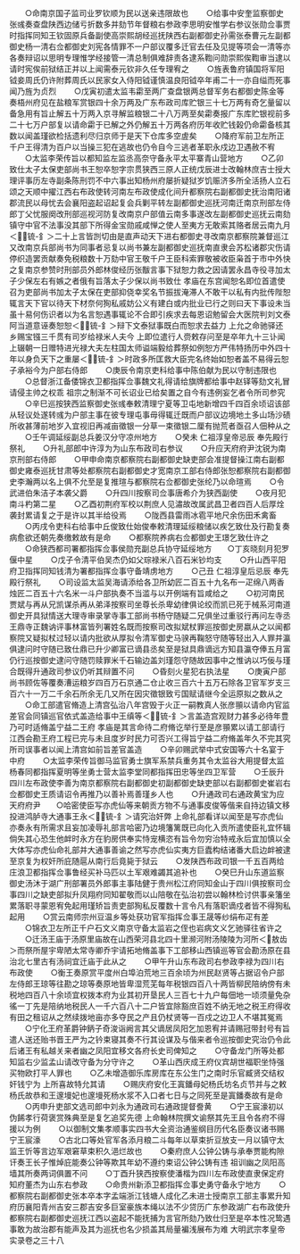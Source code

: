 <!-- { "loadSidebar": true } -->
　　○命南京国子监司业罗钦顺为民以送亲违限故也
　　○给事中安奎监察御史张彧奏查盘陕西边储亏折数多并劾节年督粮右参政李思明安惟学右参议张勋佥事贾时指挥同知王钦固原兵备副使高崇熙胡经巡抚陕西右副都御史孙需张泰曹元左副都御史杨一清右佥都御史刘宪各情罪不一户部议覆多迁官去任及见提等项会一清等亦各奏辩诏以思明专理惟学经接管一清总制俱难辞责各逮系鞫问勋崇熙俟鞫审当逮以请时宪俟前狱结正并以上闻需泰元钦非久任专理宥之
　　○旌表鲁府镇国将军阳钺妾周氏仍许附葬周氏以民家女入侍阳钺谨慎温良阳钺卒年甫二十一亦自缢而死事闻乃旌为贞烈
　　○戊寅初遣太监韦霦至两广查盘银两总督军务右都御史陈金等奏梧州府见在盐粮军赏银四十余万两及广东布政司库贮银三十七万两有奇乞量留以备急用有旨止解五十万两入京寻解监粮银二十八万两至矣霦奏报广东库贮银视前多二十七万户部复以请命霦于已解之外仍解五十万两各府历年收贮钱榖仍命霦备核其数以闻盖瑾欲检括遗利尽归京师于是天下仓库多空虗矣
　　○降府军前卫左所正千户王得清为百户以当操三犯在逃故也仍令自今三逃者革职永戍边卫遇赦不宥
　　○太监李荣传旨以都知监左监丞高奈守备永平太平寨青山营地方
　　○乙卯致仕太子太保吏部尚书王恕卒恕字宗贯狭西三原人正统戊辰进士改翰林庶吉士授大理评事历左寺副条陈刑罚不中六事出知杨州府屡折疑狱岁饥赈济多所全活扬人立石颂之天顺中擢江西右布政使转河南左布政使成化间升都察院右副都御史抚治南阳诸郡流民以母忧去会襄阳盗起诏起复会兵剿平转左副都御史巡抚河南迁南京刑部左侍郎丁父忧服阕改刑部巡视河防复改南京户部值云南多事遂改左副都御史巡抚云南劾镇守中官不法事没其部下所得金宝勋戚咸惮之使人至夷方无敢索其赂者居云南九月＜锍-釒＞二十上言皆剀切由是直声动天下进右都御史寻改南京都察院兼督巡江又改南京兵部尚书为同事者忌复以尚书兼左副都御史巡抚南直隶会苏松诸郡灾伤请停织造罢贡献奏免税粮数十万劾中官王敬千户王臣科索罪敬被收臣枭首于市中外快之复南京参赞时刑部员外郎林俊经历张黻言事下狱恕力救之因请罢永昌寺役寻加太子少保左右有嫉之者俄有旨落太子少保以尚书致仕  孝庙在东宫闻恕名即位首遣使召为吏部尚书加太子太保在吏部抑侥幸奖名节振拔淹滞人不敢干以私有内批传陛恕辄言天下官以待天下材奈何狥私戚妨公义有建白或内批业已行之则曰天下事设未当虽十易何伤识者以为名言恕遇事辄论不合即引疾求去每恩诏勉留会大医院判刘文泰阿当道意诬奏恕恕＜锍-釒＞辩下文泰狱事既白而恕求去益力  上允之命驰驿还乡赐宝镪三千贯有司岁给禄米人夫今  上即位遣行人赍敕存问至是卒年九十三讣闻  上辍朝一日赠特进光禄大夫左柱国太师谥端毅给葬祭如例恕方严伟特扬历中外四十年以身负天下之重屡＜锍-釒＞时政多所匡救大臣完名终始如恕者盖不易得云恕子承裕今为户部右侍郎
　　○庚辰令南京吏科给事中陈伯献为民以守制违限也
　　○总督浙江备倭锦衣卫都指挥佥事魏文礼得请给旗牌都给事中赵铎等劾文礼冒请侵主帅之权乖  祖宗之制渐不可长诏业已给矣置之自今有违例妄乞者令所司参究
　　○辛巳巡按狭西监察御史张彧奉敕清理宁夏等卫屯地新增四千四百余顷诏该部从轻议处遂转彧为户部主事在彼专理屯事毋得辄迁既而户部议边境地土多山场沙碛所收甚薄前地岁入宜视旧再减亩徵银一分草一束徵银二厘有抛荒者亟召人佃种从之
　　○壬午调延绥副总兵姜汉分守凉州地方
　　○癸未  仁祖淳皇帝忌辰  奉先殿行祭礼
　　○升礼部郎中许淳为为山东布政司右参议
　　○升应天府府尹沈锐为南京刑部右侍郎
　　○甲申命南京都察院右副都御史缺吏部会准提督操江南右副都御史雍泰巡抚甘肃等处都察院右副都御史才宽南京工部右侍郎张恕都察院右副都御史李瀚两以名上俱不允至是复推瑄与都察院右佥都御史张纶乃以命瑄焉
　　○令武进伯朱洁子本袭父爵
　　○升四川按察司佥事唐希介为狭西副使
　　○夜月犯南斗杓第二星
　　○乙酉初荆府军校以荆庶人见潚故改属武昌卫者四百人后厚烇袭封累请复之于是许以其半给役焉
　　○陇西县雷雨冰雹平地尺余伤田禾禽畜
　　○丙戌令吏科右给事中丘俊致仕始俊奉敕清理延绥粮储以疾乞致仕及行勘复奏病愈欲还朝先奏缴敕故有是命
　　○都察院养病右佥都御史王璟乞致仕许之
　　○命狭西都司署都指挥佥事侯勋充副总兵协守延绥地方　　○丁亥晓刻月犯罗偃中星
　　○戊子令清平伯吴杰仍如父琮禄米八百石米钞均支
　　○升山西平阳府卫指挥同知钱清为署都指挥佥事守备靖虏地方
　　○己丑  仁祖淳皇后忌辰  奉先殿行祭礼
　　○司设监太监吴海请添给各卫所幼匠二百五十九名布一疋绵八两香烛匠二百五十六名米一斗户部执奏不当滥与以开例端有旨咸给之
　　○初河南民贾斌与再从兄凯谋杀再从弟泽按察司坐尊长杀卑幼律俱论绞而凯已死于械系河南道御史开具狱情送大理寺审录掌寺事工部尚书杨守随疑二兄俱坐过重驳行再问左寺丞王鼎寺正魏讷评事林富皆列署姓名既而按察司改拟斌杖罪巡按御史房嬴从之以闻都察院又疑拟杖过轻以请内批欲从厚拟令清军御史马骙再鞠怒守随等轻出入人罪并瀛俱逮问时守随已致仕鼎已升少卿富已谪县丞矣至是狱具鼎谪远方知县瀛夺俸五月富仍行巡按御史逮问守随罚赎罪米千石输边盖刘瑾怨守随故因事中之惟讷以巧佞与瑾合既得升通政司参议仍听其辩置不问
　　○昏刻火星犯右执法星
　　○庚寅户部尚书顾佐等覆奏漕运粮岁四百万石京通二仓止收三百六十五万石除各卫官军岁支三百六十一万二千余石所余无几又所在因灾徵银致亏国赋请继今全运原拟之数从之
　　○命工部遣官脩造上清宫弘治八年宫毁于火正一嗣教真人张彦頨以请命内官监差官会同镇巡官依式盖造给事中王缜等＜锍-釒＞言盖造宫观财力甚多必待年豊乃可时适脩盖宁益二王府  孝庙是其言命待二府脩讫举行至是彦頨累以请工部请行江西会勘王府工程已完与未且度岁时民力可否兴工得旨宁益二府脩盖年久不完其究所司误事者以闻上清宫如前旨差官盖造
　　○辛卯赐武举中式安国等六十名宴于中府
　　○太监李荣传旨御马监官勇士旗军系禁兵重务其令太监谷大用提督太监杨春同都指挥夏明等坐勇士营太监李堂同都指挥田忠等坐四卫军营
　　○壬辰升四川左布政使李善为南京都察院右副都御史初副都御史缺吏部以右副都御史崔岩右佥都御史王质请诏令再推乃以善补焉善瑾乡人也
　　○升通政司右通政黄宝为应天府府尹　　○哈密使臣写亦虎仙等来朝贡方物不与通事皮俊等偕来自持边镇文移投进鸿胪寺大通事王永＜锍-釒＞请究治奸弊  上命礼部看详以闻至是写亦虎仙亦奏永有所需求且妄加凌辱礼部言哈密乃边境籓篱既已向化入贡所遣使臣礼宜怀辑倘失其心恐生他衅时永方在豹房供奉实恃宠横恣有旨令勿穷治特戒永后宜加慎以全大体写亦虎仙命礼部并大通事善谕之然写亦虎仙实夷方巨蠹构结诸番大启边衅被逮至京复为权奸所庇随扈从南行后竟毙于狱云
　　○发陕西布政司银一千五百两给庄浪卫都指挥佥事鲁经买补马匹以土军艰难蠲其追补也
　　○癸巳升山东道监察御史汤沐于湖广刑部署员外郎事主事陆健于贵州松江府同知金山于四川俱按察司佥事四川之缺吏部拟升凤翔府同知翟敬而以山陪敬在弘治初尝以翰林检讨供事亲籓坐累落职寻蒙恩宥免起用瑾矫旨责吏部狥私反覆数十言令凡有落职谪戍者皆不得狥私起用
　　○赏云南师宗州豆温乡等处获功官军指挥佥事王晟等纱绢布疋有差
　　○锦衣卫左所正千户石文义南京守备太监岩之侄也岩病文义乞驰驿往省许之
　　○迁汤王庙于汤原里庙故在山西荣河县北四十里濒河附汤陵陵为河所＜敖齿＞而祭所屋宇卑陋太常寺卿乔宇请拓地脩盖事下工部移山西镇巡等官会勘汤原在县治北七里古有汤祠宜迁庙于此从之
　　○甲午升山东布政司右参政李禄为四川右布政使
　　○衡王奏原赏平度州白埠泊荒地三百余顷为州民赵贤等占据诏令户部左侍郎王琼等往勘之琼等奏原地皆卑湿荒芜每年税银四百八十两皆柳民陪纳傍有未税地四百八十余顷宜权拨本府为业其初开垦民人三百七十九户每佃地一顷须量免杂徭一丁先是陪纳地税民人一千六百八十二户皆宜除豁庶百姓不纳无地之税王府得收有田之租诏从之然续拨地亩亦多夺民之产且仍杖贤等一百戍之边卫人不堪其冤焉
　　○宁化王府革爵钟鈵子奇浚诣阙言其父谪居凤阳乞加恩宥并请赐冠带封号有旨遣人送还贻书晋王严为之钤束寝其奏不行其设谋及与偕来者令巡按御史究治仍令此后诸王有私越关来者幽之凤阳宜移文各府长史司俾知之
　　○守备龙门所等处都知监右少监孟山请改守备为分守许之
　　○革山西庆成王府仪宾胡世福职坐恃强买物欧打平人罪也
　　○乙未增造御乐库房库在东公生门之南时乐官臧贤交结权奸钱宁为  上所喜故特允其请
　　○赐庆府安化王寘鐇母妃杨氏坊名贞节并与之敕杨氏故恭和王邃墁妃也邃墁死杨水浆不入口者七日与之同死至是寘鐇奏故有是命
　　○丙申升吏部文选司郎中刘永为通政司右通政提督誊黄
　　○宁王宸濠初以伪餙孝行荷褒赏殊典至是复乞追奖先德  上命翰林院撰文谕祭其先王且令各府不得援以为例
　　○以御制文集孝顺事实四书大全资治通鉴纲目历代名臣奏议诸书赐宁王宸濠
　　○古北口等处官军各添月粮二斗每年以草束折豆放支一月以镇守太监王忻等言边军艰窘草束积久浥烂故也
　　○秦府庶人公钟公铸与承奉贾能构隙讦奏王长子惟焯庇能奏公钟等欺其年幼不遵约束诏公钟公铸有违  祖训幽之凤阳高墙其所奏两词俱置不问
　　○丁酉升狭西按察使潘楷为四川左布政使直隶保定府知府董杰为山东右参政
　　○命贵州新添卫都指挥佥事史勇守备永宁地方
　　○都察院右副都御史张本卒本字孟端浙江钱塘人成化乙未进士授南京工部主事累升知府历襄阳青州吉安三郡吉安多巨室豪族本绳以法不少贷历广东参政湖广右布政使升都察院右副都御史巡抚江西以盗起不能抚捕为言官所劾乃致仕归至是卒本性况鸷遇事敢为故治郡有能声及其为巡抚也名少损盖其局量褊浅展布为难
大明武宗孝皇帝实录卷之三十八
